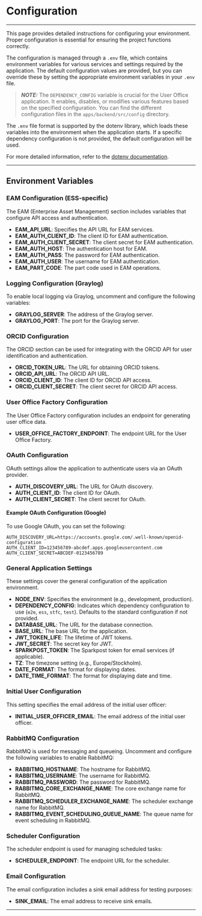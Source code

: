 # Configuration

_________________________________________________________________________________________________________

This page provides detailed instructions for configuring your environment. Proper configuration is essential for ensuring the project functions correctly. 

The configuration is managed through a `.env` file, which contains environment variables for various services and settings required by the application. The default configuration values are provided, but you can override these by setting the appropriate environment variables in your `.env` file. 

> **_NOTE:_** The `DEPENDENCY_CONFIG` variable is crucial for the User Office application. It enables, disables, or modifies various features based on the specified configuration. You can find the different configuration files in the `apps/backend/src/config` directory.

The `.env` file format is supported by the dotenv library, which loads these variables into the environment when the application starts. If a specific dependency configuration is not provided, the default configuration will be used. 

For more detailed information, refer to the [dotenv documentation](https://www.npmjs.com/package/dotenv).

_________________________________________________________________________________________________________

## Environment Variables

### EAM Configuration (ESS-specific)
The EAM (Enterprise Asset Management) section includes variables that configure API access and authentication.

- **EAM_API_URL**: Specifies the API URL for EAM services.
- **EAM_AUTH_CLIENT_ID**: The client ID for EAM authentication.
- **EAM_AUTH_CLIENT_SECRET**: The client secret for EAM authentication.
- **EAM_AUTH_HOST**: The authentication host for EAM.
- **EAM_AUTH_PASS**: The password for EAM authentication.
- **EAM_AUTH_USER**: The username for EAM authentication.
- **EAM_PART_CODE**: The part code used in EAM operations.

### Logging Configuration (Graylog)
To enable local logging via Graylog, uncomment and configure the following variables:

- **GRAYLOG_SERVER**: The address of the Graylog server.
- **GRAYLOG_PORT**: The port for the Graylog server.

### ORCID Configuration
The ORCID section can be used for integrating with the ORCID API for user identification and authentication.

- **ORCID_TOKEN_URL**: The URL for obtaining ORCID tokens.
- **ORCID_API_URL**: The ORCID API URL.
- **ORCID_CLIENT_ID**: The client ID for ORCID API access.
- **ORCID_CLIENT_SECRET**: The client secret for ORCID API access.

### User Office Factory Configuration
The User Office Factory configuration includes an endpoint for generating user office data.

- **USER_OFFICE_FACTORY_ENDPOINT**: The endpoint URL for the User Office Factory.

### OAuth Configuration
OAuth settings allow the application to authenticate users via an OAuth provider.

- **AUTH_DISCOVERY_URL**: The URL for OAuth discovery.
- **AUTH_CLIENT_ID**: The client ID for OAuth.
- **AUTH_CLIENT_SECRET**: The client secret for OAuth.

#### Example OAuth Configuration (Google)
To use Google OAuth, you can set the following:

```plaintext
AUTH_DISCOVERY_URL=https://accounts.google.com/.well-known/openid-configuration
AUTH_CLIENT_ID=123456789-abcdef.apps.googleusercontent.com
AUTH_CLIENT_SECRET=ABCDEF-0123456789
```

### General Application Settings
These settings cover the general configuration of the application environment.

- **NODE_ENV**: Specifies the environment (e.g., development, production).
- **DEPENDENCY_CONFIG**: Indicates which dependency configuration to use (`e2e`, `ess`, `stfc`, `test`). Defaults to the standard configuration if not provided.
- **DATABASE_URL**: The URL for the database connection.
- **BASE_URL**: The base URL for the application.
- **JWT_TOKEN_LIFE**: The lifetime of JWT tokens.
- **JWT_SECRET**: The secret key for JWT.
- **SPARKPOST_TOKEN**: The Sparkpost token for email services (if applicable).
- **TZ**: The timezone setting (e.g., Europe/Stockholm).
- **DATE_FORMAT**: The format for displaying dates.
- **DATE_TIME_FORMAT**: The format for displaying date and time.

### Initial User Configuration
This setting specifies the email address of the initial user officer:

- **INITIAL_USER_OFFICER_EMAIL**: The email address of the initial user officer.

### RabbitMQ Configuration
RabbitMQ is used for messaging and queueing. Uncomment and configure the following variables to enable RabbitMQ:

- **RABBITMQ_HOSTNAME**: The hostname for RabbitMQ.
- **RABBITMQ_USERNAME**: The username for RabbitMQ.
- **RABBITMQ_PASSWORD**: The password for RabbitMQ.
- **RABBITMQ_CORE_EXCHANGE_NAME**: The core exchange name for RabbitMQ.
- **RABBITMQ_SCHEDULER_EXCHANGE_NAME**: The scheduler exchange name for RabbitMQ.
- **RABBITMQ_EVENT_SCHEDULING_QUEUE_NAME**: The queue name for event scheduling in RabbitMQ.

### Scheduler Configuration
The scheduler endpoint is used for managing scheduled tasks:

- **SCHEDULER_ENDPOINT**: The endpoint URL for the scheduler.

### Email Configuration
The email configuration includes a sink email address for testing purposes:

- **SINK_EMAIL**: The email address to receive sink emails.

_________________________________________________________________________________________________________
